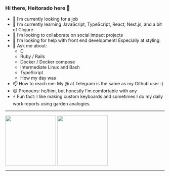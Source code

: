 ### Hi there, Heitorado here 👋

- 🔭 I’m currently looking for a job
- 🌱 I’m currently learning JavaScript, TypeScript, React, Next.js, and a bit of Clojure.
- 👯 I’m looking to collaborate on social impact projects
- 🤔 I’m looking for help with front end development! Especially at styling.
- 💬 Ask me about:
  - C
  - Ruby / Rails
  - Docker / Docker compose
  - Intermediate Linux and Bash
  - TypeScript
  - How my day was
- 📫 How to reach me: My @ at Telegram is the same as my Github user :)
- 😄 Pronouns: he/him, but honestly I'm comfortable with any
- ⚡ Fun fact: I like making custom keyboards and sometimes I do my daily work reports using garden analogies.

---

<span>
  <img align="center" height="160" src="https://github-readme-stats.vercel.app/api?username=heitorado&count_private=true&show_icons=true&theme=synthwave&hide=issues" />
</span>
<span>
  <img align="center" height="160" src="https://github-readme-stats.vercel.app/api/top-langs/?username=heitorado&layout=compact&langs_count=6&theme=synthwave&hide=c,c%2B%2B,verilog,systemverilog,html,python,javascript,css,kotlin" />
</span>

---
